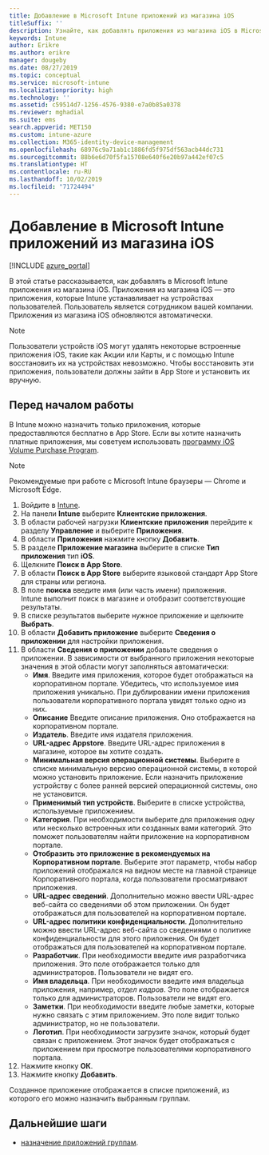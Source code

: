 ```yaml
---
title: Добавление в Microsoft Intune приложений из магазина iOS
titleSuffix: ''
description: Узнайте, как добавлять приложения из магазина iOS в Microsoft Intune. Можно назначить приложения, используя этот метод, если приложения предоставляются бесплатно в магазине приложений.
keywords: Intune
author: Erikre
ms.author: erikre
manager: dougeby
ms.date: 08/27/2019
ms.topic: conceptual
ms.service: microsoft-intune
ms.localizationpriority: high
ms.technology: ''
ms.assetid: c59514d7-1256-4576-9380-e7a0b85a0378
ms.reviewer: mghadial
ms.suite: ems
search.appverid: MET150
ms.custom: intune-azure
ms.collection: M365-identity-device-management
ms.openlocfilehash: 68976c9a71ab1c1886fd5f975df563acb44dc731
ms.sourcegitcommit: 88b6e6d70f5fa15708e640f6e20b97a442ef07c5
ms.translationtype: HT
ms.contentlocale: ru-RU
ms.lasthandoff: 10/02/2019
ms.locfileid: "71724494"
---
```

# <a name="add-ios-store-apps-to-microsoft-intune"></a>Добавление в Microsoft Intune приложений из магазина iOS

[!INCLUDE [azure_portal](../includes/azure_portal.md)]

В этой статье рассказывается, как добавлять в Microsoft Intune приложения из магазина iOS. Приложения из магазина iOS — это приложения, которые Intune устанавливает на устройствах пользователей. Пользователь является сотрудником вашей компании. Приложения из магазина iOS обновляются автоматически.

>[!NOTE]
>Пользователи устройств iOS могут удалять некоторые встроенные приложения iOS, такие как Акции или Карты, и с помощью Intune восстановить их на устройствах невозможно. Чтобы восстановить эти приложения, пользователи должны зайти в App Store и установить их вручную.

## <a name="before-you-start"></a>Перед началом работы

В Intune можно назначить только приложения, которые предоставляются бесплатно в App Store. Если вы хотите назначить платные приложения, мы советуем использовать [программу iOS Volume Purchase Program](vpp-apps-ios.md).

>[!NOTE]
>Рекомендуемые при работе с Microsoft Intune браузеры — Chrome и Microsoft Edge.

1. Войдите в [Intune](https://go.microsoft.com/fwlink/?linkid=2090973).
3. На панели **Intune** выберите **Клиентские приложения**.
4. В области рабочей нагрузки **Клиентские приложения** перейдите к разделу **Управление** и выберите **Приложения**.
5. В области **Приложения** нажмите кнопку **Добавить**.
6. В разделе **Приложение магазина** выберите в списке **Тип приложения** тип **iOS**.
7. Щелкните **Поиск в App Store**.
8. В области **Поиск в App Store** выберите языковой стандарт App Store для страны или региона.
9. В поле **поиска** введите имя (или часть имени) приложения.  
    Intune выполнит поиск в магазине и отобразит соответствующие результаты.
10. В списке результатов выберите нужное приложение и щелкните **Выбрать**.
11. В области **Добавить приложение** выберите **Сведения о приложении** для настройки приложения.
12. В области **Сведения о приложении** добавьте сведения о приложении. В зависимости от выбранного приложения некоторые значения в этой области могут заполняться автоматически:
    - **Имя**. Введите имя приложения, которое будет отображаться на корпоративном портале. Убедитесь, что используемое имя приложения уникально. При дублировании имени приложения пользователи корпоративного портала увидят только одно из них.
    - **Описание** Введите описание приложения. Оно отображается на корпоративном портале.
    - **Издатель**. Введите имя издателя приложения.
    - **URL-адрес Appstore**. Введите URL-адрес приложения в магазине, которое вы хотите создать.
    - **Минимальная версия операционной системы**. Выберите в списке минимальную версию операционной системы, в которой можно установить приложение. Если назначить приложение устройству с более ранней версией операционной системы, оно не установится.
    - **Применимый тип устройств**. Выберите в списке устройства, используемые приложением.
    - **Категория**. При необходимости выберите для приложения одну или несколько встроенных или созданных вами категорий. Это поможет пользователям найти приложение на корпоративном портале.
    - **Отобразить это приложение в рекомендуемых на Корпоративном портале**. Выберите этот параметр, чтобы набор приложений отображался на видном месте на главной странице Корпоративного портала, когда пользователи просматривают приложения.
    - **URL-адрес сведений**. Дополнительно можно ввести URL-адрес веб-сайта со сведениями об этом приложении. Он будет отображаться для пользователей на корпоративном портале.
    - **URL-адрес политики конфиденциальности**. Дополнительно можно ввести URL-адрес веб-сайта со сведениями о политике конфиденциальности для этого приложения. Он будет отображаться для пользователей на корпоративном портале.
    - **Разработчик**. При необходимости введите имя разработчика приложения. Это поле отображается только для администраторов. Пользователи не видят его.
    - **Имя владельца**. При необходимости введите имя владельца приложения, например, *отдел кадров*. Это поле отображается только для администраторов. Пользователи не видят его.
    - **Заметки**. При необходимости введите любые заметки, которые нужно связать с этим приложением. Это поле видит только администратор, но не пользователи.
    - **Логотип**. При необходимости загрузите значок, который будет связан с приложением. Этот значок будет отображаться с приложением при просмотре пользователями корпоративного портала.
13. Нажмите кнопку **ОК**.
14. Нажмите кнопку **Добавить**.

Созданное приложение отображается в списке приложений, из которого его можно назначить выбранным группам.

## <a name="next-steps"></a>Дальнейшие шаги

- [назначение приложений группам](apps-deploy.md).

